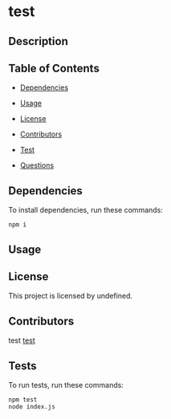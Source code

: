 # test


## Description



## Table of Contents

* [Dependencies](#dependencies)

* [Usage](#usage)


* [License](#license)


* [Contributors](#contributors)

* [Test](#test)

* [Questions](#questions)

## Dependencies

To install dependencies, run these commands:

```
npm i
```

## Usage



## License

This project is licensed by undefined.

## Contributors


test
[test](https://github.com/)

## Tests

To run tests, run these commands:

```
npm test
node index.js
```


